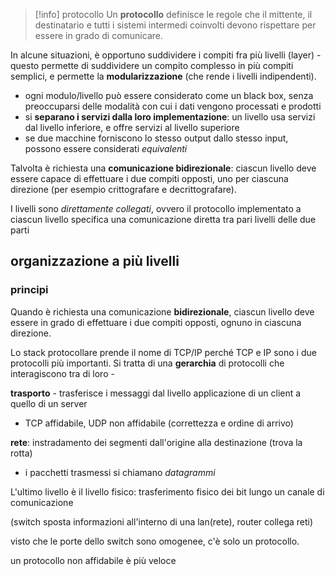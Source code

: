 > [!info] protocollo
> Un **protocollo** definisce le regole che il mittente, il destinatario e tutti i sistemi intermedi coinvolti devono rispettare per essere in grado di comunicare.

In alcune situazioni, è opportuno suddividere i compiti fra più livelli (layer) - questo permette di suddividere un compito complesso in più compiti semplici, e permette la **modularizzazione** (che rende i livelli indipendenti).

- ogni modulo/livello può essere considerato come un black box, senza preoccuparsi delle modalità con cui i dati vengono processati e prodotti
- si **separano i servizi dalla loro implementazione**: un livello usa servizi dal livello inferiore, e offre servizi al livello superiore
- se due macchine forniscono lo stesso output  dallo stesso input, possono essere considerati *equivalenti* 

Talvolta è richiesta una **comunicazione bidirezionale**: ciascun livello deve essere capace di effettuare i due compiti opposti, uno per ciascuna direzione (per esempio crittografare e decrittografare).

I livelli sono *direttamente collegati*, ovvero il protocollo implementato a ciascun livello specifica una comunicazione diretta tra pari livelli delle due parti



## organizzazione a più livelli

### principi
Quando è richiesta una comunicazione **bidirezionale**, ciascun livello deve essere in grado di effettuare i due compiti opposti, ognuno in ciascuna direzione.

Lo stack protocollare prende il nome di TCP/IP perché TCP e IP sono i due protocolli più importanti.
Si tratta di una **gerarchia** di protocolli che interagiscono tra di loro - 


**trasporto** - trasferisce i messaggi dal livello applicazione di un client a quello di un server
- TCP affidabile, UDP non affidabile (correttezza e ordine di arrivo)


**rete**: instradamento dei segmenti dall'origine alla destinazione (trova la rotta)
- i pacchetti trasmessi si chiamano *datagrammi*


L'ultimo livello è il livello fisico: trasferimento fisico dei bit lungo un canale di comunicazione

(switch sposta informazioni all'interno di una lan(rete), router collega reti)





visto che le porte dello switch sono omogenee, c'è solo un protocollo.


un protocollo non affidabile è più veloce


